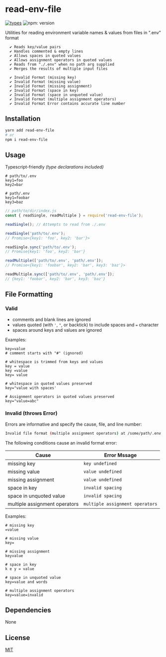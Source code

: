 # read-env-file

[![types](https://img.shields.io/badge/types-included-blue.svg?style=flat-square)]()
![npm: version](https://flat.badgen.net/npm/v/read-env-file)


Utilities for reading environment variable names & values from files in ".env" format

```text
  ✔ Reads key/value pairs
  ✔ Handles commented & empty lines
  ✔ Allows spaces in quoted values
  ✔ Allows assignment operators in quoted values
  ✔ Reads from "./.env" when no path arg supplied
  ✔ Merges the results of multiple input files

  ✔ Invalid Format (missing key)
  ✔ Invalid Format (missing value)
  ✔ Invalid Format (missing assignment)
  ✔ Invalid Format (space in key)
  ✔ Invalid Format (space in unquoted value)
  ✔ Invalid Format (multiple assignment operators)
  ✔ Invalid Format Error contains accurate line number
```

## Installation

```sh
yarn add read-env-file
# or
npm i read-env-file
```

## Usage

Typescript-friendly *(type declarations included)*

```text
# path/to/.env
key1=foo
key2=bar
```

```text
# path/.env
key1=foobar
key3=baz
```

```javascript
// path/to/dir/index.js
const { readSingle, readMultiple } = require('read-env-file');

readSingle(); // Attempts to read from ./.env

readSingle('path/to/.env');
// Promise<{key1: 'foo', key2: 'bar'}>

readSingle.sync('path/to/.env');
// Promise{key1: 'foo', key2: 'bar'}

readMultiple(['path/to/.env', 'path/.env']);
// Promise<{key1: 'foobar', key2: 'bar', key3: 'baz'}>

readMultiple.sync(['path/to/.env', 'path/.env']);
// {key1: 'foobar', key2: 'bar', key3: 'baz'}

```

## File Formatting

### Valid

- comments and blank lines are ignored
- values quoted (with `'`,  `"`, or backtick) to include spaces and `=` character
- spaces around keys and values are ignored

Examples:

```text
key=value
# comment starts with "#" (ignored)

# whitespace is trimmed from keys and values
key = value
key =value
key= value

# whitespace in quoted values preserved
key="value with spaces'

# Assignment operators in quoted values preserved
key="value=abc"

```

### Invalid (throws Error)

Errors are informative and specify the cause, file, and line number:

```sh
Invalid file format (multiple assignment operators) at /some/path/.env:12
```

The following conditions cause an invalid format error:

| Cause                         | Error Mssage                    |
| ----------------------------- | ------------------------------- |
| missing key                   | `key undefined`                 |
| missing value                 | `value undefined`               |
| missing assignment            | `value undefined`               |
| space in key                  | `invalid spacing`               |
| space in unquoted value       | `invalid spacing`               |
| multiple assignment operators | `multiple assignment operators` |

Examples:

```text
# missing key
=value

# missing value
key=

# missing assignment
keyvalue

# space in key
k e y = value

# space in unquoted value
key=value and words

# multiple assignment operators
key=value=invalid
```

## Dependencies

None

## License

[MIT](LICENSE.md)
